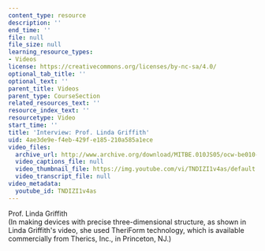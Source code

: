 ```yaml
---
content_type: resource
description: ''
end_time: ''
file: null
file_size: null
learning_resource_types:
- Videos
license: https://creativecommons.org/licenses/by-nc-sa/4.0/
optional_tab_title: ''
optional_text: ''
parent_title: Videos
parent_type: CourseSection
related_resources_text: ''
resource_index_text: ''
resourcetype: Video
start_time: ''
title: 'Interview: Prof. Linda Griffith'
uid: 4ae3de9e-f4eb-429f-e185-210a585a1ece
video_files:
  archive_url: http://www.archive.org/download/MITBE.010JS05/ocw-be010-Griffith-220k.mp4
  video_captions_file: null
  video_thumbnail_file: https://img.youtube.com/vi/TNDIZI1v4as/default.jpg
  video_transcript_file: null
video_metadata:
  youtube_id: TNDIZI1v4as
---
```


Prof. Linda Griffith  
(In making devices with precise three-dimensional structure, as shown in Linda Griffith's video, she used TheriForm technology, which is available commercially from Therics, Inc., in Princeton, NJ.)

